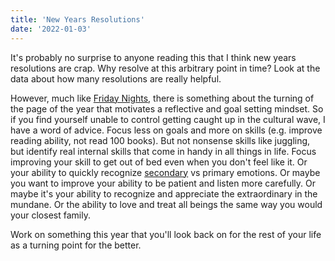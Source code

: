 ```yaml
---
title: 'New Years Resolutions'
date: '2022-01-03'
---
```


It's probably no surprise to anyone reading this that I think new years resolutions are crap. Why resolve at this arbitrary point in time? Look at the data about how many resolutions are really helpful.

However, much like [Friday Nights](cant-stop-wont-stop), there is something about the turning of the page of the year that motivates a reflective and goal setting mindset. So if you find yourself unable to control getting caught up in the cultural wave, I have a word of advice. Focus less on goals and more on skills (e.g. improve reading ability, not read 100 books). But not nonsense skills like juggling, but identify real internal skills that come in handy in all things in life. Focus improving your skill to get out of bed even when you don't feel like it. Or your ability to quickly recognize [secondary](../2021/04-29-secondary-emotions-in-software.md) vs primary emotions. Or maybe you want to improve your ability to be patient and listen more carefully. Or maybe it's your ability to recognize and appreciate the extraordinary in the mundane. Or the ability to love and treat all beings the same way you would your closest family.

Work on something this year that you'll look back on for the rest of your life as a turning point for the better.

